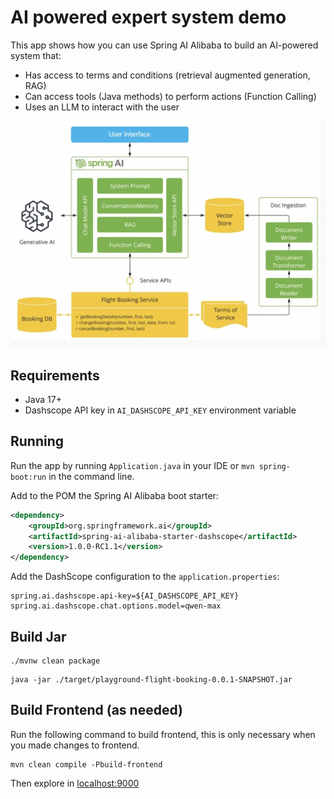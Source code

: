 # AI powered expert system demo

This app shows how you can use Spring AI Alibaba to build an AI-powered system that:

- Has access to terms and conditions (retrieval augmented generation, RAG)
- Can access tools (Java methods) to perform actions (Function Calling)
- Uses an LLM to interact with the user

![spring-ai-alibaba-flight-booking](diagram.png)

## Requirements

- Java 17+
- Dashscope API key in `AI_DASHSCOPE_API_KEY` environment variable

## Running

Run the app by running `Application.java` in your IDE or `mvn spring-boot:run` in the command line.


Add to the POM the Spring AI Alibaba boot starter:

```xml
<dependency>
    <groupId>org.springframework.ai</groupId>
    <artifactId>spring-ai-alibaba-starter-dashscope</artifactId>
    <version>1.0.0-RC1.1</version>
</dependency>
```

Add the DashScope configuration to the `application.properties`:

```properties
spring.ai.dashscope.api-key=${AI_DASHSCOPE_API_KEY}
spring.ai.dashscope.chat.options.model=qwen-max
```

## Build Jar

```shell
./mvnw clean package
```

```shell
java -jar ./target/playground-flight-booking-0.0.1-SNAPSHOT.jar
```

## Build Frontend (as needed)

Run the following command to build frontend, this is only necessary when you made changes to frontend.

```shell
mvn clean compile -Pbuild-frontend
```

Then explore in [localhost:9000](http://localhost:9000)

